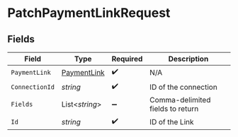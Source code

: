 # PatchPaymentLinkRequest


## Fields

| Field                                                 | Type                                                  | Required                                              | Description                                           |
| ----------------------------------------------------- | ----------------------------------------------------- | ----------------------------------------------------- | ----------------------------------------------------- |
| `PaymentLink`                                         | [PaymentLink](../../Models/Components/PaymentLink.md) | :heavy_check_mark:                                    | N/A                                                   |
| `ConnectionId`                                        | *string*                                              | :heavy_check_mark:                                    | ID of the connection                                  |
| `Fields`                                              | List<*string*>                                        | :heavy_minus_sign:                                    | Comma-delimited fields to return                      |
| `Id`                                                  | *string*                                              | :heavy_check_mark:                                    | ID of the Link                                        |